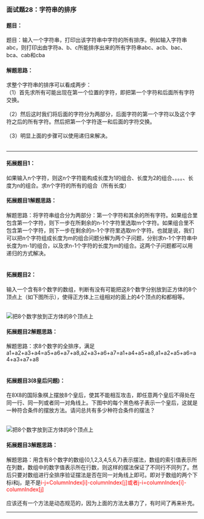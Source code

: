 ### 面试题28：字符串的排序

#### 题目：
题目：输入一个字符串，打印出该字符串中字符的所有排序。例如输入字符串abc，则打印出由字符a、b、c所能排序出来的所有字符串abc、acb、bac、bca、cab和cba<br/>

#### 解题思路：
求整个字符串的排序可以看成两步：<br/>（1）首先求所有可能出现在第一个位置的字符，即把第一个字符和后面所有字符交换。<br/><br/>
（2）然后这时我们将后面的字符分为两部分，后面字符的第一个字符以及这个字符之后的所有字符。然后把第一个字符逐一和后面的字符交换。<br/><br/>
（3）明显上面的步骤可以使用递归来解决。<br/><br/>
<hr/>

#### 拓展题目1：

如果输入n个字符，则这n个字符能构成长度为1的组合、长度为2的组合、。。。、长度为n的组合。求n个字符的所有的组合（所有长度）<br/>

#### 拓展题目1解题思路：
解题思路：将字符串组合分为两部分：第一个字符和其余的所有字符。如果组合里包含第一个字符，则下一步在所剩余的n-1个字符里选取m个字符。如果组合里不包含第一个字符，则下一步在剩余的n-1个字符里选取m个字符。也就是说，我们可以把n个字符组成长度为m的组合问题分解为两个子问题，分别求n-1个字符串中长度为m-1的组合，以及求n-1个字符的长度为m的组合。这两个子问题都可以用递归的方式解决。<br/><br/>

#### 拓展题目2：
输入一个含有8个数字的数组，判断有没有可能把这8个数字分别放到正方体的8个顶点上（如下图所示），使得正方体上三组相对的面上的4个顶点的和都相等。<br/><br/>

<img alt="把8个数字放到正方体的8个顶点上" src="https://raw.githubusercontent.com/KANLON/algorithmDemo/master/image/square_combinate.png"/><br/>

#### 拓展题目2解题思路：
解题思路：求8个数字的全排序，满足a1+a2+a3+a4=a5+a6+a7+a8,a2+a3+a6+a7=a1+a4+a5+a8,a1+a2+a5+a6=a4+a3+a7+a8<br/><br/>


#### 拓展题目3(8皇后问题)：
在8X8的国际象棋上摆放8个皇后，使其不能相互攻击，即任意两个皇后不得处在同一行、同一列或者同一对角线上。下图中的每个黑色格子表示一个皇后，这就是一种符合条件的摆放方法。请问总共有多少种符合条件的摆法？<br/><br/>

<img alt="把8个数字放到正方体的8个顶点上" src="https://raw.githubusercontent.com/KANLON/algorithmDemo/master/image/eight_queen.png"/><br/>

#### 拓展题目3解题思路：
解题思路：用含有8个数字的数组{0,1,2,3,4,5,6,7}表示摆法，数组的索引值表示所在列数，数组中的数字值表示所在行数，则这样的摆法保证了不同行不同列了。然后只要对数组进行全排序验证摆法是否在同一对角线上即可。即对于数组的两个下标i和j，是不是<font color="red">i-j=ColumnIndex[i]-columnIndex[j]或者j-i=columnIndex[i]-columnIndex[j]</font><br/><br/>
应该还有一个方法是动态规范的，因为上面的方法太暴力了，有时间了再来补充。
<hr/>